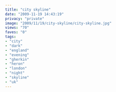 ```yaml
---
title: "city skyline"
date: "2009-11-19 14:43:19"
privacy: "private"
image: "2009/11/19/city-skyline/city-skyline.jpg"
views: "70"
faves: "0"
tags:
- "city"
- "dark"
- "england"
- "evening"
- "gherkin"
- "heron"
- "london"
- "night"
- "skyline"
- "uk"
---
```

<a href="http://www.phillprice.com/2009/11/20/city-skyline" rel="nofollow"></a>
